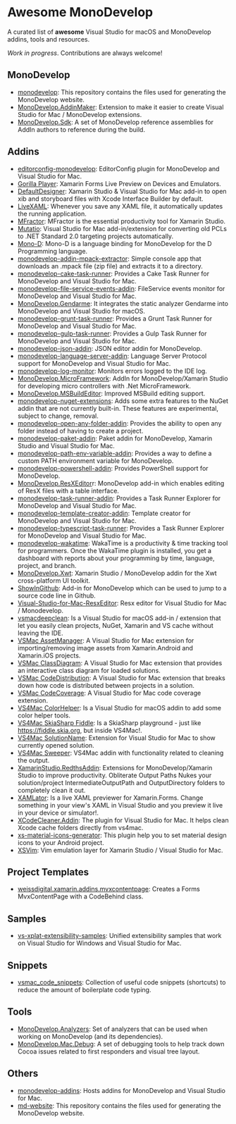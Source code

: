 # Awesome MonoDevelop

A curated list of **awesome** Visual Studio for macOS and MonoDevelop addins, tools and resources.

*Work in progress*. Contributions are always welcome! 

## MonoDevelop

- [monodevelop](https://github.com/mono/monodevelop): This repository contains the files used for generating the MonoDevelop website.
- [MonoDevelop.AddinMaker](https://github.com/mhutch/MonoDevelop.AddinMaker): Extension to make it easier to create Visual Studio for Mac / MonoDevelop extensions.
- [MonoDevelop.Sdk](https://github.com/KirillOsenkov/MonoDevelop.Sdk): A set of MonoDevelop reference assemblies for AddIn authors to reference during the build.

## Addins

- [editorconfig-monodevelop](https://github.com/mikerochip/editorconfig-monodevelop): EditorConfig plugin for MonoDevelop and Visual Studio for Mac.
- [Gorilla Player](https://grialkit.com/gorilla-player/): Xamarin Forms Live Preview on Devices and Emulators.
- [DefaultDesigner](https://github.com/colbylwilliams/DefaultDesigner): Xamarin Studio & Visual Studio for Mac add-in to open xib and storyboard files with Xcode Interface Builder by default.
- [LiveXAML](http://www.livexaml.com): Whenever you save any XAML file, it automatically updates the running application. 
- [MFractor](http://www.mfractor.com): MFractor is the essential productivity tool for Xamarin Studio.
- [Mutatio](https://github.com/yuv4ik/Mutatio): Visual Studio for Mac add-in/extension for converting old PCLs to .NET Standard 2.0 targeting projects automatically.
- [Mono-D](https://github.com/aBothe/Mono-D): Mono-D is a language binding for MonoDevelop for the D Programming language.
- [monodevelop-addin-mpack-extractor](https://github.com/mrward/monodevelop-addin-mpack-extractor): Simple console app that downloads an .mpack file (zip file) and extracts it to a directory.
- [monodevelop-cake-task-runner](https://github.com/mrward/monodevelop-cake-task-runner): Provides a Cake Task Runner for MonoDevelop and Visual Studio for Mac.
- [monodevelop-file-service-events-addin](https://github.com/mrward/monodevelop-file-service-events-addin-): FileService events monitor for MonoDevelop and Visual Studio for Mac.
- [MonoDevelop.Gendarme](https://github.com/anaselhajjaji/MonoDevelop.Gendarme): It integrates the static analyzer Gendarme into MonoDevelop and Visual Studio for macOS.
- [monodevelop-grunt-task-runner](https://github.com/mrward/monodevelop-grunt-task-runner): Provides a Grunt Task Runner for MonoDevelop and Visual Studio for Mac.
- [monodevelop-gulp-task-runner](https://github.com/mrward/monodevelop-gulp-task-runner): Provides a Gulp Task Runner for MonoDevelop and Visual Studio for Mac.
- [monodevelop-json-addin](https://github.com/mrward/monodevelop-json-addin): JSON editor addin for MonoDevelop.
- [monodevelop-language-server-addin](https://github.com/mrward/monodevelop-language-server-addin): Language Server Protocol support for MonoDevelop and Visual Studio for Mac.
- [monodevelop-log-monitor](https://github.com/mrward/monodevelop-log-monitor): Monitors errors logged to the IDE log.
- [MonoDevelop.MicroFramework](https://github.com/DavidKarlas/MonoDevelop.MicroFramework): AddIn for MonoDevelop/Xamarin Studio for developing micro controllers with .Net MicroFramework.
- [MonoDevelop.MSBuildEditor](https://github.com/mhutch/MonoDevelop.MSBuildEditor): Improved MSBuild editing support.
- [monodevelop-nuget-extensions](https://github.com/mrward/monodevelop-nuget-extensions): Adds some extra features to the NuGet addin that are not currently built-in. These features are experimental, subject to change, removal.
- [monodevelop-open-any-folder-addin](https://github.com/mrward/monodevelop-open-any-folder-addin): Provides the ability to open any folder instead of having to create a project.
- [monodevelop-paket-addin](https://github.com/mrward/monodevelop-paket-addin): Paket addin for MonoDevelop, Xamarin Studio and Visual Studio for Mac.
- [monodevelop-path-env-variable-addin](https://github.com/mrward/monodevelop-path-env-variable-addin): Provides a way to define a custom PATH environment variable for MonoDevelop.
- [monodevelop-powershell-addin](https://github.com/mrward/monodevelop-powershell-addin): Provides PowerShell support for MonoDevelop.
- [MonoDevelop.ResXEditor](https://github.com/Therzok/MonoDevelop.ResXEditor)r: MonoDevelop add-in which enables editing of ResX files with a table interface.
- [monodevelop-task-runner-addin](https://github.com/mrward/monodevelop-task-runner-addin): Provides a Task Runner Explorer for MonoDevelop and Visual Studio for Mac.
- [monodevelop-template-creator-addin](https://github.com/mrward/monodevelop-template-creator-addin): Template creator for MonoDevelop and Visual Studio for Mac.
- [monodevelop-typescript-task-runner](https://github.com/mrward/monodevelop-typescript-task-runner): Provides a Task Runner Explorer for MonoDevelop and Visual Studio for Mac.
- [monodevelop-wakatime](https://github.com/CodeCavePro/monodevelop-wakatime): WakaTime is a productivity & time tracking tool for programmers. Once the WakaTime plugin is installed, you get a dashboard with reports about your programming by time, language, project, and branch.
- [MonoDevelop.Xwt](https://github.com/sevoku/MonoDevelop.Xwt): Xamarin Studio / MonoDevelop addin for the Xwt cross-platform UI toolkit.
- [ShowInGithub](https://github.com/slluis/ShowInGithub): Add-in for MonoDevelop which can be used to jump to a source code line in Github.
- [Visual-Studio-for-Mac-ResxEditor](https://github.com/jzeferino/Visual-Studio-for-Mac-ResxEditor): Resx editor for Visual Studio for Mac / Monodevelop.
- [vsmacdeepclean](https://github.com/yuv4ik/vsmacdeepclean): Is a Visual Studio for macOS add-in / extension that let you easily clean projects, NuGet, Xamarin and VS cache without leaving the IDE.
- [VSMac AssetManager](https://github.com/ademanuele/VSMac-AssetManager): A Visual Studio for Mac extension for importing/removing image assets from Xamarin.Android and Xamarin.iOS projects. 
- [VSMac ClassDiagram](https://github.com/ademanuele/VSMac-ClassDiagram): A Visual Studio for Mac extension that provides an interactive class diagram for loaded solutions.
- [VSMac CodeDistribution](https://github.com/ademanuele/VSMac-CodeDistribution): A Visual Studio for Mac extension that breaks down how code is distributed between projects in a solution. 
- [VSMac CodeCoverage](https://github.com/ademanuele/VSMac-CodeCoverage): A Visual Studio for Mac code coverage extension. 
- [VS4Mac ColorHelper](https://github.com/jsuarezruiz/VS4Mac-ColorHelper): Is a Visual Studio for macOS addin to add some color helper tools.
- [VS4Mac SkiaSharp Fiddle](https://github.com/jsuarezruiz/VS4Mac-SkiaSharpFiddle): Is a SkiaSharp playground - just like https://fiddle.skia.org, but inside VS4Mac!.
- [VS4Mac SolutionName](https://github.com/DreamTeamMobile/VS4Mac.SolutionName): Extension for Visual Studio for Mac to show currently opened solution.
- [VS4Mac Sweeper](https://github.com/jsuarezruiz/VS4Mac-Sweeper): VS4Mac addin with functionality related to cleaning the output.
- [XamarinStudio.RedthsAddin](https://github.com/Redth/XamarinStudio.RedthsAddin): Extensions for MonoDevelop/Xamarin Studio to improve productivity. Obliterate Output Paths Nukes your solution/project IntermediateOutputPath and OutputDirectory folders to completely clean it out.
- [XAMLator](https://github.com/ylatuya/XAMLator): Is a live XAML previewer for Xamarin.Forms. Change something in your view's XAML in Visual Studio and you preview it live in your device or simulator!.
- [XCodeCleaner.Addin](https://github.com/g0rdan/XCodeCleaner.Addin): The plugin for Visual Studio for Mac. It helps clean Xcode cache folders directly from vs4mac.
- [xs-material-icons-generator](https://github.com/interisti/xs-material-icons-generator): This plugin help you to set material design icons to your Android project.
- [XSVim](https://github.com/nosami/XSVim): Vim emulation layer for Xamarin Studio / Visual Studio for Mac.

## Project Templates

- [weissdigital.xamarin.addins.mvxcontentpage](https://github.com/rogerwcpt/weissdigital.xamarin.addins.mvxcontentpage): Creates a Forms MvxContentPage with a CodeBehind class.

## Samples

- [vs-xplat-extensibility-samples](https://github.com/gundermanc/vs-xplat-extensibility-samples): Unified extensibility samples that work on Visual Studio for Windows and Visual Studio for Mac.

## Snippets 

- [vsmac_code_snippets](https://github.com/yuv4ik/vsmac_code_snippets): Collection of useful code snippets (shortcuts) to reduce the amount of boilerplate code typing.

## Tools

- [MonoDevelop.Analyzers](https://github.com/Therzok/MonoDevelop.Analyzers): Set of analyzers that can be used when working on MonoDevelop (and its dependencies).
- [MonoDevelop.Mac.Debug](https://github.com/netonjm/MonoDevelop.Mac.Debug): A set of debugging tools to help track down Cocoa issues related to first responders and visual tree layout.

## Others

- [monodevelop-addins](https://github.com/mrward/monodevelop-addins): Hosts addins for MonoDevelop and Visual Studio for Mac.
- [md-website](https://github.com/mono/md-website): This repository contains the files used for generating the MonoDevelop website.